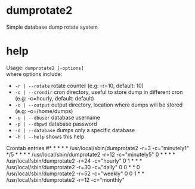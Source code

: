 # dumprotate2
Simple database dump rotate system

# help
Usage: `dumprotate2 [-options]`<br />
where options include:
-	`-r | --rotate`		rotate counter (e.g: -r=10, default: 10)
-	`-c | --crondir`		cron directory, useful to store dump in different cron (e.g: -c=hourly, default: default)
-	`-o | --output`		output directory, location where dumps will be stored (e.g: -o=/home/dumps)
-	`-u | --dbuser`		database username
-	`-p | --dbpwd`		database password
-	`-d | --database`		dumps only a specific database
-	`-h | --help`		shows this help

Crontab entries
#* * * * * /usr/local/sbin/dumprotate2 -r=3 -c="minutely1"
*/5 * * * * /usr/local/sbin/dumprotate2 -r=12 -c="minutely5"
0 * * * * /usr/local/sbin/dumprotate2 -r=24 -c="hourly"
0 1 * * * /usr/local/sbin/dumprotate2 -r=30 -c="daily"
0 0 * * 0 /usr/local/sbin/dumprotate2 -r=52 -c="weekly"
0 0 1 * * /usr/local/sbin/dumprotate2 -r=12 -c="monthly"

